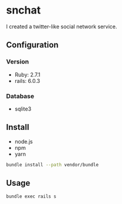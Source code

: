 # snchat

I created a twitter-like social network service.

## Configuration

### Version

- Ruby: 2.7.1
- rails: 6.0.3

### Database

- sqlite3

## Install

- node.js
- npm
- yarn

```bash
bundle install --path vendor/bundle
```

## Usage

```bash
bundle exec rails s
```
